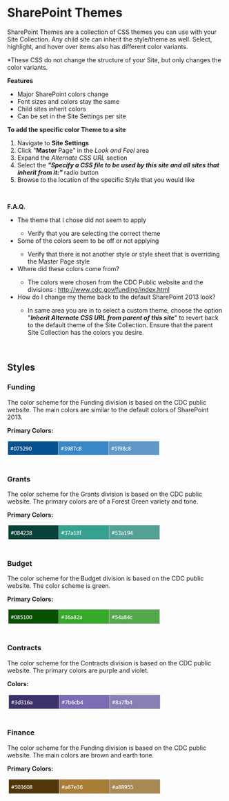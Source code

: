<h1>SharePoint Themes</h1>

<p>
	SharePoint Themes are a collection of CSS themes you can use with your Site Collection. Any child site can inherit the style/theme as well. 
	Select, highlight, and hover over items also has different color variants.
</p>
<p>
	*These CSS do not change the structure of your Site, but only changes the color variants.
</p>
<p>
   <strong>Features</strong></p>
<ul>
   <li>Major SharePoint colors change</li>
   <li>Font sizes and colors stay the same</li>
   <li>Child sites inherit colors</li>
   <li>Can be set in the Site Settings per site</li>
</ul>
<p>
   <strong>To add the specific color Theme to a site</strong></p>
<ol>
   <li>Navigate to 
      <strong>Site Settings</strong></li>
   <li>Click &quot;<strong>Master </strong>Page&quot; in the 
      <em>Look and Feel</em> area</li>
   <li>Expand the 
      <em>Alternate CSS URL </em>section</li>
   <li>Select the 
      <em> 
         <strong>&quot;</strong></em><em><strong>Specify a CSS file to be used by this site and all sites that inherit from it:&quot;</strong></em><strong> </strong>radio button</li>
   <li>Browse to the location of the specific Style that you would like</li>
</ol>
<p>
   <a href="/sites/pgo/Style%20Library/CDC%20Custom/Theme/CDC_FinanceStyle.css"><span style="text-decoration: underline;"><font color="#0066cc"></font></span></a>&#160;</p>
<p>
   <strong>F.A.Q.</strong></p>
<ul>
   <li>The&#160;theme that I chose did not seem to apply</li>
   <ul>
      <li>Verify that you are selecting the correct theme</li>
   </ul>
   <li>Some of the colors seem to be off or not applying</li>
   <ul>
      <li>Verify that there is not another style or style sheet that is overriding the Master Page style</li>
   </ul>
   <li>Where did these colors come from?</li>
   <ul>
      <li>The colors were chosen from the CDC Public website and the divisions&#160;: 
         <a href="http://www.cdc.gov/funding/index.html">http://www.cdc.gov/funding/index.html</a></li>
   </ul>
   <li>How do I change my theme back to the default SharePoint 2013 look?</li>
   <ul>
      <li>In same area you are in to select a custom theme, choose the option &quot;<strong><em>Inherit Alternate CSS URL from parent of this site</em></strong>&quot; to revert back to the default theme of the Site Collection. Ensure that the parent Site Collection has the colors you desire.</li>
   </ul>
</ul>

​

<h2>Styles</h2>

<h3>Funding</h3>
<p>The color scheme for the Funding division is based on the CDC public website. The main colors are&#160;similar to the default colors of SharePoint 2013.&#160;</p>
<p>
   <strong>Primary Colors:</strong> </p>
<img src="https://github.com/MarionMOwen/SharePoint-Themes/blob/master/images/fundingcolor.PNG" alt="Budget Color Options"/>
<br/>
<br/>
<h3>Grants</h3>
<p>The color scheme for the Grants division is based on the CDC public website. The primary colors are of a Forest Green variety and tone. </p>
<p>
   <strong>Primary Colors:</strong> </p>
<img src="https://github.com/MarionMOwen/SharePoint-Themes/blob/master/images/grantscolor.PNG" alt="Budget Color Options"/>
<br/>
<br/>
<h3>Budget</h3>
<p>The color scheme for the Budget division is based on the CDC public website. The color scheme is green. </p>
<p>
   <strong>Primary Colors:</strong> </p>
<img src="https://github.com/MarionMOwen/SharePoint-Themes/blob/master/images/budgetcolor.PNG" alt="Budget Color Options"/>
<br/>
<br/>
<h3>Contracts</h3>
<p>The color scheme for the Contracts division is based on the CDC public website. The primary colors are purple and violet. </p>
<p>
   <strong>Colors:</strong> </p>
<img src="https://github.com/MarionMOwen/SharePoint-Themes/blob/master/images/contractscolor.PNG" alt="Budget Color Options"/>
<br/>
<br/>
<h3>Finance</h3>
<p>The color scheme for the Funding division is based on the CDC public website. The main colors are brown and earth tone.</p>
<p>
   <strong>Primary Colors:</strong> </p>
<img src="https://github.com/MarionMOwen/SharePoint-Themes/blob/master/images/financecolor.PNG" alt="Budget Color Options"/>
<br/>
<br/>